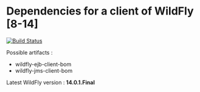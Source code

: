 # Dependencies for a client of WildFly [8-14]

[![Build Status](https://travis-ci.org/ghusta/wildfly-client-dependencies.svg?branch=master)](https://travis-ci.org/ghusta/wildfly-client-dependencies)

Possible artifacts :

- wildfly-ejb-client-bom
- wildfly-jms-client-bom

Latest WildFly version : **14.0.1.Final**
